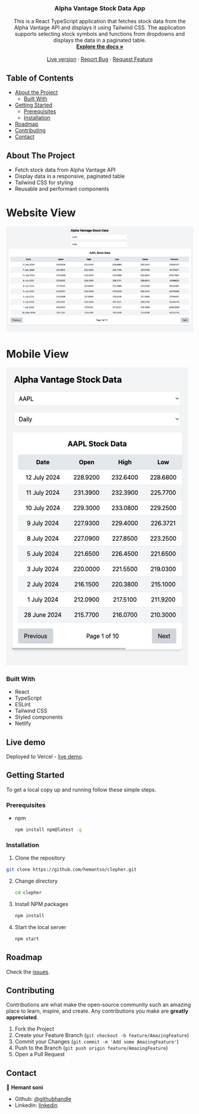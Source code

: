<p align="center">

  <h3 align="center">Alpha Vantage Stock Data App</h3>

  <p align="center">
    This is a React TypeScript application that fetches stock data from the Alpha Vantage API and displays it using Tailwind CSS. The application supports selecting stock symbols and functions from dropdowns and displays the data in a paginated table.
    <br />
    <a href="https://github.com/hemantso/clepher"><strong>Explore the docs »</strong></a>
    <br />
    <br />
    <a href="https://clephertest.netlify.app/">Live version</a>
    ·
    <a href="https://github.com/hemantso/clepher/issues">Report Bug</a>
    ·
    <a href="https://github.com/hemantso/clepher/issues">Request Feature</a>
  </p>
</p>

<!-- TABLE OF CONTENTS -->
## Table of Contents

* [About the Project](#about-the-project)
  * [Built With](#built-with)
* [Getting Started](#getting-started)
  * [Prerequisites](#prerequisites)
  * [Installation](#installation)
* [Roadmap](#roadmap)
* [Contributing](#contributing)
* [Contact](#contact)

<!-- ABOUT THE PROJECT -->
## About The Project
- Fetch stock data from Alpha Vantage API
- Display data in a responsive, paginated table
- Tailwind CSS for styling
- Reusable and performant components

# Website View
![image](./src/assets/images/web.jpeg)

# Mobile View
![image](./src/assets/images/mobile.jpeg)
### Built With

- React
- TypeScript
- ESLint
- Tailwind CSS
- Styled components
- Netlify

## Live demo

Deployed to Vercel - [live demo](https://clephertest.netlify.app/).

<!-- GETTING STARTED -->
## Getting Started

To get a local copy up and running follow these simple steps.

### Prerequisites

* npm

    ```sh
    npm install npm@latest -g
    ```

### Installation


1. Clone the repository

  ```bash
  git clone https://github.com/hemantso/clepher.git
  ```

2. Change directory

    ```sh
    cd clepher
    ```

3. Install NPM packages

    ```sh
    npm install
    ```

4. Start the local server

    ```sh
    npm start
    ```

<!-- ROADMAP -->
## Roadmap

Check the [issues](https://github.com/hemantso/clepher/issues).

<!-- CONTRIBUTING -->
## Contributing

Contributions are what make the open-source community such an amazing place to learn, inspire, and create. Any contributions you make are **greatly appreciated**.

1. Fork the Project
2. Create your Feature Branch (`git checkout -b feature/AmazingFeature`)
3. Commit your Changes (`git commit -m 'Add some AmazingFeature'`)
4. Push to the Branch (`git push origin feature/AmazingFeature`)
5. Open a Pull Request

<!-- CONTACT -->
## Contact

👤 **Hemant soni**

- Github: [@githubhandle](https://github.com/hemantso)
- Linkedin: [linkedin](https://www.linkedin.com/in/hemantso/)

